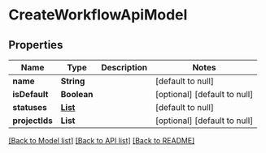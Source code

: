 # CreateWorkflowApiModel
## Properties

| Name | Type | Description | Notes |
|------------ | ------------- | ------------- | -------------|
| **name** | **String** |  | [default to null] |
| **isDefault** | **Boolean** |  | [optional] [default to null] |
| **statuses** | [**List**](WorkflowStatusApiModel.md) |  | [default to null] |
| **projectIds** | **List** |  | [optional] [default to null] |

[[Back to Model list]](../README.md#documentation-for-models) [[Back to API list]](../README.md#documentation-for-api-endpoints) [[Back to README]](../README.md)

